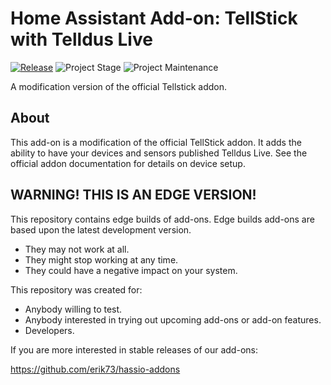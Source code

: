 # Home Assistant Add-on: TellStick with Telldus Live

[![Release][release-shield]][release] ![Project Stage][project-stage-shield] ![Project Maintenance][maintenance-shield]

A modification version of the official Tellstick addon.

## About

This add-on is a modification of the official TellStick addon.
It adds the ability to have your devices and sensors published Telldus Live.
See the official addon documentation for details on device setup.

## WARNING! THIS IS AN EDGE VERSION!

This repository contains edge builds of add-ons.
Edge builds add-ons are based upon the latest development version.

- They may not work at all.
- They might stop working at any time.
- They could have a negative impact on your system.

This repository was created for:

- Anybody willing to test.
- Anybody interested in trying out upcoming add-ons or add-on features.
- Developers.

If you are more interested in stable releases of our add-ons:

<https://github.com/erik73/hassio-addons>

[maintenance-shield]: https://img.shields.io/maintenance/yes/2023.svg
[project-stage-shield]: https://img.shields.io/badge/project%20stage-experimental-yellow.svg
[release-shield]: https://img.shields.io/badge/version-cc5a7bb-blue.svg
[release]: https://github.com/erik73/addon-tellsticklive/tree/cc5a7bb